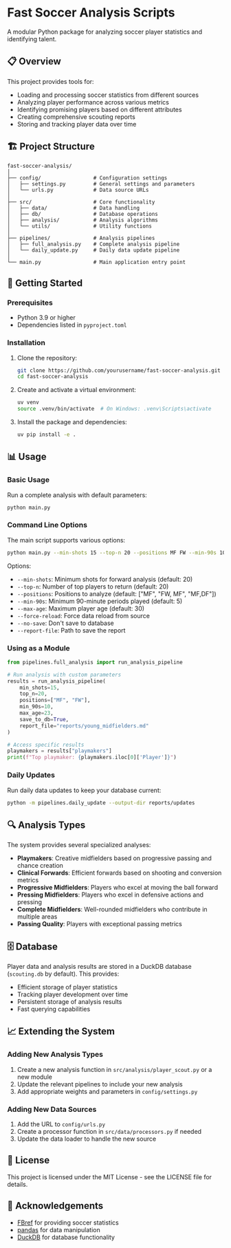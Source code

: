 # Fast Soccer Analysis Scripts

A modular Python package for analyzing soccer player statistics and identifying talent.

## 📋 Overview

This project provides tools for:

- Loading and processing soccer statistics from different sources
- Analyzing player performance across various metrics
- Identifying promising players based on different attributes
- Creating comprehensive scouting reports
- Storing and tracking player data over time

## 🏗️ Project Structure

```
fast-soccer-analysis/
│
├── config/                 # Configuration settings
│   ├── settings.py         # General settings and parameters
│   └── urls.py             # Data source URLs
│
├── src/                    # Core functionality
│   ├── data/               # Data handling
│   ├── db/                 # Database operations
│   ├── analysis/           # Analysis algorithms
│   └── utils/              # Utility functions
│
├── pipelines/              # Analysis pipelines
│   ├── full_analysis.py    # Complete analysis pipeline
│   └── daily_update.py     # Daily data update pipeline
│
└── main.py                 # Main application entry point
```

## 🚀 Getting Started

### Prerequisites

- Python 3.9 or higher
- Dependencies listed in `pyproject.toml`

### Installation

1. Clone the repository:
   ```bash
   git clone https://github.com/yourusername/fast-soccer-analysis.git
   cd fast-soccer-analysis
   ```

2. Create and activate a virtual environment:
   ```bash
   uv venv
   source .venv/bin/activate  # On Windows: .venv\Scripts\activate
   ```

3. Install the package and dependencies:
   ```bash
   uv pip install -e .
   ```

## 📊 Usage

### Basic Usage

Run a complete analysis with default parameters:

```bash
python main.py
```

### Command Line Options

The main script supports various options:

```bash
python main.py --min-shots 15 --top-n 20 --positions MF FW --min-90s 10 --max-age 25 --report-file report.md
```

Options:
- `--min-shots`: Minimum shots for forward analysis (default: 20)
- `--top-n`: Number of top players to return (default: 20)
- `--positions`: Positions to analyze (default: ["MF", "FW, MF", "MF,DF"])
- `--min-90s`: Minimum 90-minute periods played (default: 5)
- `--max-age`: Maximum player age (default: 30)
- `--force-reload`: Force data reload from source
- `--no-save`: Don't save to database
- `--report-file`: Path to save the report

### Using as a Module

```python
from pipelines.full_analysis import run_analysis_pipeline

# Run analysis with custom parameters
results = run_analysis_pipeline(
    min_shots=15,
    top_n=20,
    positions=["MF", "FW"],
    min_90s=10,
    max_age=23,
    save_to_db=True,
    report_file="reports/young_midfielders.md"
)

# Access specific results
playmakers = results["playmakers"]
print(f"Top playmaker: {playmakers.iloc[0]['Player']}")
```

### Daily Updates

Run daily data updates to keep your database current:

```bash
python -m pipelines.daily_update --output-dir reports/updates
```

## 🔍 Analysis Types

The system provides several specialized analyses:

- **Playmakers**: Creative midfielders based on progressive passing and chance creation
- **Clinical Forwards**: Efficient forwards based on shooting and conversion metrics
- **Progressive Midfielders**: Players who excel at moving the ball forward
- **Pressing Midfielders**: Players who excel in defensive actions and pressing
- **Complete Midfielders**: Well-rounded midfielders who contribute in multiple areas
- **Passing Quality**: Players with exceptional passing metrics

## 🗄️ Database

Player data and analysis results are stored in a DuckDB database (`scouting.db` by default). This provides:

- Efficient storage of player statistics
- Tracking player development over time
- Persistent storage of analysis results
- Fast querying capabilities

## 📈 Extending the System

### Adding New Analysis Types

1. Create a new analysis function in `src/analysis/player_scout.py` or a new module
2. Update the relevant pipelines to include your new analysis
3. Add appropriate weights and parameters in `config/settings.py`

### Adding New Data Sources

1. Add the URL to `config/urls.py`
2. Create a processor function in `src/data/processors.py` if needed
3. Update the data loader to handle the new source

## 📝 License

This project is licensed under the MIT License - see the LICENSE file for details.

## 🙏 Acknowledgements

- [FBref](https://fbref.com/) for providing soccer statistics
- [pandas](https://pandas.pydata.org/) for data manipulation
- [DuckDB](https://duckdb.org/) for database functionality
